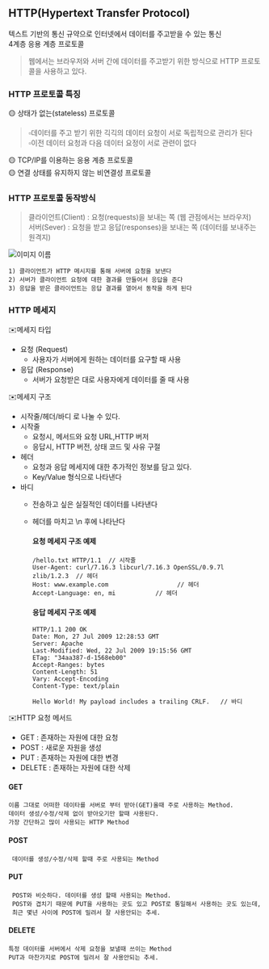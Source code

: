 ## HTTP(Hypertext Transfer Protocol)
텍스트 기반의 통신 규약으로 인터넷에서 데이터를 주고받을 수 있는 통신   
4계층 응용 계층 프로토콜 

> 웹에서는 브라우저와 서버 간에 데이터를 주고받기 위한 방식으로 HTTP 프로토콜을 사용하고 있다.

### HTTP 프로토콜 특징
🟡 상태가 없는(stateless) 프로토콜   
> ▫️데이터를 주고 받기 위한 긱긱의 데이터 요청이 서로 독립적으로 관리가 된다        
> ▫️이전 데이터 요청과 다음 데이터 요정이 서로 관련이 없다  
  
🟡 TCP/IP를 이용하는 응용 계층 프로토콜    
🟡 연결 상태를 유지하지 않는 비연결성 프로토콜


### HTTP 프로토콜 동작방식
> 클라이언트(Client) : 요청(requests)을 보내는 쪽 (웹 관점에서는 브라우저)   
> 서버(Sever) : 요청을 받고 응답(responses)을 보내는 쪽 (데이터를 보내주는 원격지)   
 
![이미지 이름](https://t1.daumcdn.net/cfile/tistory/99836D4C5E4D1E1F05?original)    

    1) 클라이언트가 HTTP 메시지를 통해 서버에 요청을 보낸다 
    2) 서버가 클라이언트 요청에 대한 결과를 만들어서 응답을 준다
    3) 응답을 받은 클라이언트는 응답 결과를 열어서 동작을 하게 된다
    
### HTTP 메세지
✉️메세지 타입    
- 요청 (Request)    
  - 사용자가 서버에게 원하는 데이터를 요구할 때 사용
- 응답 (Response)
  - 서버가 요청받은 대로 사용자에게 데이터를 줄 때 사용

✉️메세지 구조
- 시작줄/헤더/바디 로 나눌 수 있다.    
- 시작줄
  - 요청시, 메서드와 요청 URL,HTTP 버저
  - 응답시, HTTP 버전, 상태 코드 및 사유 구절
- 헤더
  - 요청과 응답 메세지에 대한 추가적인 정보를 담고 있다.
  - Key/Value 형식으로 나타낸다
- 바디
  - 전송하고 싶은 실질적인 데이터를 나타낸다
  - 헤더를 마치고 \n 후에 나타난다   


     #### 요청 메세지 구조 예제  
        /hello.txt HTTP/1.1  // 시작줄
        User-Agent: curl/7.16.3 libcurl/7.16.3 OpenSSL/0.9.7l zlib/1.2.3  // 헤더
        Host: www.example.com					// 헤더							
        Accept-Language: en, mi			  // 헤더							
       
       
     #### 응답 메세지 구조 예제
        HTTP/1.1 200 OK
        Date: Mon, 27 Jul 2009 12:28:53 GMT
        Server: Apache
        Last-Modified: Wed, 22 Jul 2009 19:15:56 GMT
        ETag: "34aa387-d-1568eb00"
        Accept-Ranges: bytes
        Content-Length: 51
        Vary: Accept-Encoding
        Content-Type: text/plain

        Hello World! My payload includes a trailing CRLF.	// 바디
        

✉️HTTP 요청 메서드    
- GET : 존재하는 자원에 대한 요청    
- POST : 새로운 자원을 생성    
- PUT : 존재하는 자원에 대한 변경    
- DELETE : 존재하는 자원에 대한 삭제  

#### GET

    이름 그대로 어떠한 데이타를 서버로 부터 받아(GET)올때 주로 사용하는 Method.
    데이터 생성/수정/삭제 없이 받아오기만 할때 사용된다.
    가장 간단하고 많이 사용되는 HTTP Method
    
#### POST
  
     데이터를 생성/수정/삭제 할때 주로 사용되는 Method

#### PUT
  
     POST와 비슷하다. 데이터를 생성 할때 사용되는 Method.
     POST와 겹치기 때문에 PUT을 사용하는 곳도 있고 POST로 통일해서 사용하는 곳도 있는데, 
     최근 몇년 사이에 POST에 밀려서 잘 사용안되는 추세.

#### DELETE

    특정 데이터를 서버에서 삭제 요청을 보낼때 쓰이는 Method
    PUT과 마찬가지로 POST에 밀려서 잘 사용안되는 추세.




    

    


